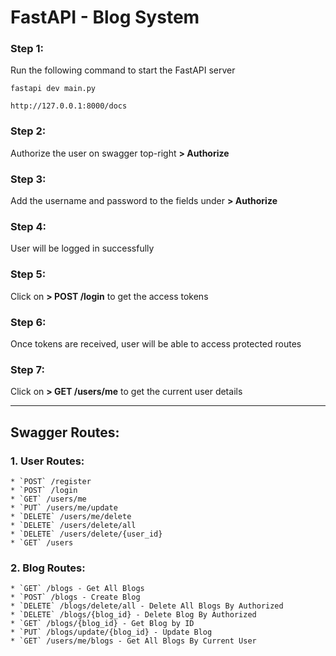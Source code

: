
# FastAPI - Blog System

### Step 1: 
Run the following command to start the FastAPI server
```
fastapi dev main.py
```

```
http://127.0.0.1:8000/docs
```

### Step 2: 
Authorize the user on swagger top-right **> Authorize**

### Step 3: 
Add the username and password to the fields under **> Authorize**

### Step 4: 
User will be logged in successfully

### Step 5: 
Click on **> POST /login** to get the access tokens

### Step 6: 
Once tokens are received, user will be able to access protected routes

### Step 7: 
Click on **> GET /users/me** to get the current user details

---

## Swagger Routes:
### 1. User Routes:
    * `POST` /register
    * `POST` /login
    * `GET` /users/me
    * `PUT` /users/me/update
    * `DELETE` /users/me/delete
    * `DELETE` /users/delete/all
    * `DELETE` /users/delete/{user_id}
    * `GET` /users

### 2. Blog Routes:
    * `GET` /blogs - Get All Blogs
    * `POST` /blogs - Create Blog
    * `DELETE` /blogs/delete/all - Delete All Blogs By Authorized
    * `DELETE` /blogs/{blog_id} - Delete Blog By Authorized
    * `GET` /blogs/{blog_id} - Get Blog by ID
    * `PUT` /blogs/update/{blog_id} - Update Blog
    * `GET` /users/me/blogs - Get All Blogs By Current User

